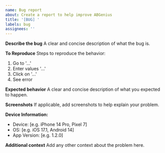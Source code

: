 ```yaml
---
name: Bug report
about: Create a report to help improve ABGenius
title: '[BUG] '
labels: bug
assignees: ''
---
```


**Describe the bug**
A clear and concise description of what the bug is.

**To Reproduce**
Steps to reproduce the behavior:
1. Go to '...'
2. Enter values '...'
3. Click on '...'
4. See error

**Expected behavior**
A clear and concise description of what you expected to happen.

**Screenshots**
If applicable, add screenshots to help explain your problem.

**Device Information:**
 - Device: [e.g. iPhone 14 Pro, Pixel 7]
 - OS: [e.g. iOS 17.1, Android 14]
 - App Version: [e.g. 1.2.0]

**Additional context**
Add any other context about the problem here.